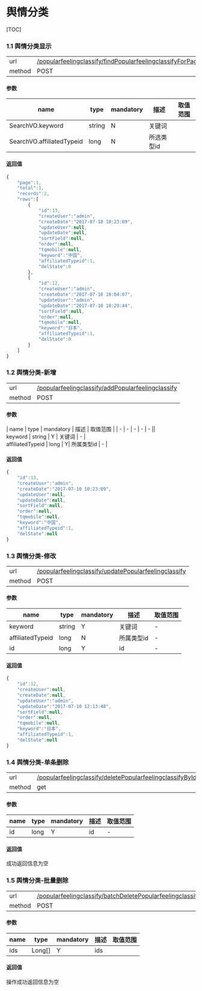 #  舆情分类

[TOC]

 
### 1.1 舆情分类显示 

| | |
| - | - |
| url | [/popularfeelingclassify/findPopularfeelingclassifyForPage](/popularfeelingclassify/findPopularfeelingclassifyForPage) | 
| method | POST | 

#### 参数

| name | type | mandatory | 描述 | 取值范围 |
| - | - | - | - | - |
 SearchVO.keyword | string | N | 关键词 | |<br />
SearchVO.affiliatedTypeid | long | N | 所选类型id | |

#### 返回值

 

```javascript
{
    "page":1,
    "total":1,
    "records":2,
    "rows":[
        {
            "id":13,
            "createUser":"admin",
            "createDate":"2017-07-10 10:23:09",
            "updateUser":null,
            "updateDate":null,
            "sortField":null,
            "order":null,
            "tqmobile":null,
            "keyword":"中国",
            "affiliatedTypeid":1,
            "delState":0
        },
        {
            "id":12,
            "createUser":"admin",
            "createDate":"2017-07-10 10:04:07",
            "updateUser":"admin",
            "updateDate":"2017-07-10 10:29:44",
            "sortField":null,
            "order":null,
            "tqmobile":null,
            "keyword":"日本",
            "affiliatedTypeid":1,
            "delState":0
        }
    ]
}
```
### 1.2 舆情分类-新增 

| | |
| - | - |
| url | [/popularfeelingclassify/addPopularfeelingclassify](/popularfeelingclassify/addPopularfeelingclassify) | 
| method | POST | 

#### 参数

| name | type | mandatory | 描述 | 取值范围 |
| - | - | - | - | - ||<br />
 keyword | string | Y | 关键词 | - |<br />
affiliatedTypeid | long | Y| 所属类型id | - |


#### 返回值

 

```javascript
{
    "id":13,
    "createUser":"admin",
    "createDate":"2017-07-10 10:23:09",
    "updateUser":null,
    "updateDate":null,
    "sortField":null,
    "order":null,
    "tqmobile":null,
    "keyword":"中国",
    "affiliatedTypeid":1,
    "delState":null
}
```
### 1.3 舆情分类-修改 

| | |
| - | - |
| url | [/popularfeelingclassify/updatePopularfeelingclassify](/popularfeelingclassify/updatePopularfeelingclassify) | 
| method | POST | 

#### 参数

| name | type | mandatory | 描述 | 取值范围 |
| - | - | - | - | - |
 keyword | string | Y | 关键词 | - |<br />
affiliatedTypeid | long | N | 所属类型id | - |<br />
id | long | Y | id | - |


#### 返回值

 

```javascript
{
    "id":12,
    "createUser":null,
    "createDate":null,
    "updateUser":"admin",
    "updateDate":"2017-07-10 12:13:48",
    "sortField":null,
    "order":null,
    "tqmobile":null,
    "keyword":"日本",
    "affiliatedTypeid":1,
    "delState":null
}
```
### 1.4 舆情分类-单条删除 

| | |
| - | - |
| url | [/popularfeelingclassify/deletePopularfeelingclassifyById](/popularfeelingclassify/deletePopularfeelingclassifyById) | 
| method | get | 

#### 参数

| name | type | mandatory | 描述 | 取值范围 |
| - | - | - | - | - |
| id | long | Y | id | - |


#### 返回值 

成功返回信息为空
### 1.5 舆情分类-批量删除  

| | |
| - | - |
| url | [/popularfeelingclassify/batchDeletePopularfeelingclassify](/popularfeelingclassify/batchDeletePopularfeelingclassify) | 
| method | POST | 

#### 参数

| name | type | mandatory | 描述 | 取值范围 |
| - | - | - | - | - |
| ids | Long[] | Y | ids ||


#### 返回值 
 
操作成功返回信息为空